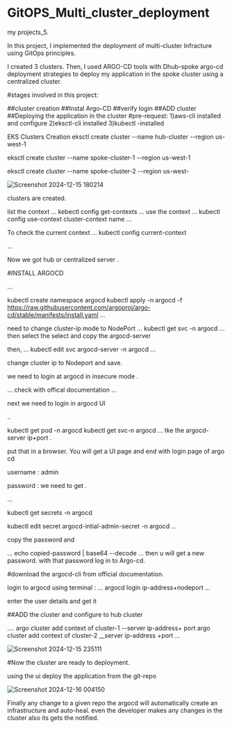 # GitOPS_Multi_cluster_deployment
my projects_5. 

In this project, I implemented the deployment of multi-cluster Infracture using GitOps principles.

I created 3 clusters. Then, I used ARGO-CD tools with Dhub-spoke argo-cd deployment strategies to deploy my application in the spoke cluster using a centralized cluster.

#stages involved in this project:

   ##cluster creation
   ##Instal  Argo-CD
   ##verify login
   ##ADD cluster
   ##Deploying the application in the cluster 
#pre-request:
  1)aws-cli installed and configure
  2)eksctl-cli installed
  3)kubectl -installed

EKS Clusters Creation
eksctl create cluster --name hub-cluster --region us-west-1

eksctl create cluster --name spoke-cluster-1 --region us-west-1

eksctl create cluster --name spoke-cluster-2 --region us-west-

![Screenshot 2024-12-15 180214](https://github.com/user-attachments/assets/b308a306-a1a7-48d7-b70a-faaa3db6917a)

clusters are created.

list the context 
  ...
    kebectl config get-contexts
  ...
use the context
...
kubectl config use-context cluster-context name
...

To check the current context
...
  kubectl config current-context

...


Now we got hub or centralized server .



#INSTALL ARGOCD

...

kubectl create namespace argocd
kubectl apply -n argocd -f https://raw.githubusercontent.com/argoproj/argo-cd/stable/manifests/install.yaml
...

need to change cluster-ip mode to NodePort
...
kubectl get svc -n argocd
...
then select the select and copy the argocd-server

then,
...
kubectl edit svc argocd-server -n argocd 
...

change cluster ip to  Nodeport and save.


we need to login at argocd in insecure mode .

...
check with offical documentation
...

next we need to login in argocd UI

..

kubectl get pod -n argocd 
kubectl get svc-n argocd 
...
tke the  argocd-server ip+port .

put that in a browser. You will get a UI page and end with login page of argo cd 

username : admin

password : we need to get .

...

kubectl get secrets -n argocd 

kubectl  edit secret argocd-intial-admin-secret -n argocd
...

copy the password  and 

...
echo copied-password | base64 --decode
...
then u will get a new password. with that password log in to Argo-cd.


#download the argocd-cli from official documentation.

login to argocd using terminal :
...
argocd login ip-address+nodeport
...

enter the user details and get it 

##ADD the cluster and configure to hub cluster 

....
argo cluster add context of cluster-1  --server ip-address+ port
argo cluster add context of cluster-2  __server ip-address +port
...


![Screenshot 2024-12-15 235111](https://github.com/user-attachments/assets/bc91ecfd-fc9d-483c-a7c9-8afe03f0c88e)


#Now the cluster are ready to deployment.

using the ui deploy the application from the git-repo 

![Screenshot 2024-12-16 004150](https://github.com/user-attachments/assets/ee25fe70-5eaf-4438-ad6d-a399e4ac003e)

Finally any change to a given repo the argocd will automatically create an infrastructure and auto-heal. even the developer makes any changes in the cluster also its gets the notified.




















    



